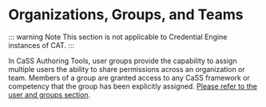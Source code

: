 # Organizations, Groups, and Teams

::: warning Note
This section is not applicable to Credential Engine instances of CAT.
:::

In CaSS Authoring Tools, user groups provide the capability to assign multiple users the ability to share permissions across an organization or team. Members of a group are granted access to any CaSS framework or competency that the group has been explicitly assigned. [Please refer to the user and groups section](~@img/users-and-groups/).
